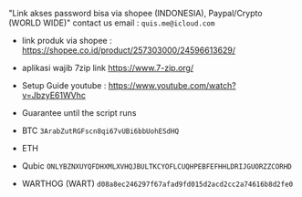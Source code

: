 "Link akses password bisa via shopee (INDONESIA), Paypal/Crypto (WORLD WIDE)" contact us email : `quis.me@icloud.com`

- link produk via shopee : https://shopee.co.id/product/257303000/24596613629/
- aplikasi wajib 7zip link https://www.7-zip.org/


- Setup Guide youtube : https://www.youtube.com/watch?v=JbzyE61WVhc
- Guarantee until the script runs




- BTC `3ArabZutRGFscn8qi67vUBi6bbUohESdHQ`
- ETH ` `
- Qubic `ONLYBZNXUYQFDHXMLXVHQJBULTKCYOFLCUQHPEBFEFHHLDRIJGUORZZCORHD`
- WARTHOG (WART) `d08a8ec246297f67afad9fd015d2acd2cc2a74616b8d2fe0`
